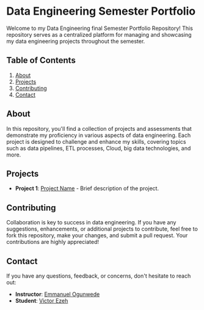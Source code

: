 # Data Engineering Semester Portfolio

Welcome to my Data Engineering final Semester Portfolio Repository! This repository serves as a centralized platform for managing and showcasing my data engineering projects throughout the semester.

## Table of Contents
1. [About](#about)
2. [Projects](#projects)
3. [Contributing](#contributing)
4. [Contact](#contact)

## About
In this repository, you'll find a collection of projects and assessments that demonstrate my proficiency in various aspects of data engineering. Each project is designed to challenge and enhance my skills, covering topics such as data pipelines, ETL processes, Cloud, big data technologies, and more.


## Projects
- **Project 1**: [Project Name](link_to_project_repo) - Brief description of the project.


## Contributing
Collaboration is key to success in data engineering. If you have any suggestions, enhancements, or additional projects to contribute, feel free to fork this repository, make your changes, and submit a pull request. Your contributions are highly appreciated!

## Contact
If you have any questions, feedback, or concerns, don't hesitate to reach out:
- **Instructor**: [Emmanuel Ogunwede](https://github.com/JesuFemi-O)
- **Student**: [Victor Ezeh](https://linktr.ee/victorcezeh)
